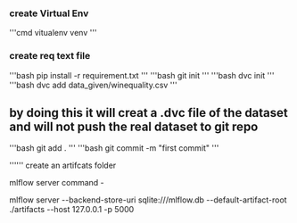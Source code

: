 ### create Virtual Env
'''cmd
vitualenv venv
'''
### create req text file
'''bash
pip install -r requirement.txt
'''
'''bash
git init
'''
'''bash
dvc init
'''
'''bash
dvc add data_given/winequality.csv
'''
## by doing this it will creat a .dvc file of the dataset and will not push the real dataset to git repo
'''bash
git add .
'''
'''bash
git commit -m "first commit"
'''

''''''
create an artifcats folder

mlflow server command -

mlflow server --backend-store-uri sqlite:///mlflow.db --default-artifact-root ./artifacts --host 127.0.0.1 -p 5000